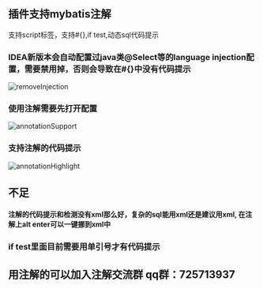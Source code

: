## 插件支持mybatis注解
支持script标签，支持#{},if test,动态sql代码提示


### IDEA新版本会自动配置过java类@Select等的language injection配置，需要禁用掉，否则会导致在#{}中没有代码提示
![removeInjection](https://newimages.brucege.com/removeInjection.png)

### 使用注解需要先打开配置

![annotationSupport](https://newimages.brucege.com/annotationSupport.jpg)

### 支持注解的代码提示
![annotationHighlight](https://newimages.brucege.com/annotationHighlight.jpg)


## 不足

#### 注解的代码提示和检测没有xml那么好，复杂的sql能用xml还是建议用xml, 在注解上alt enter可以一键挪到xml中

### if test里面目前需要用单引号才有代码提示

## 用注解的可以加入注解交流群 qq群：725713937
